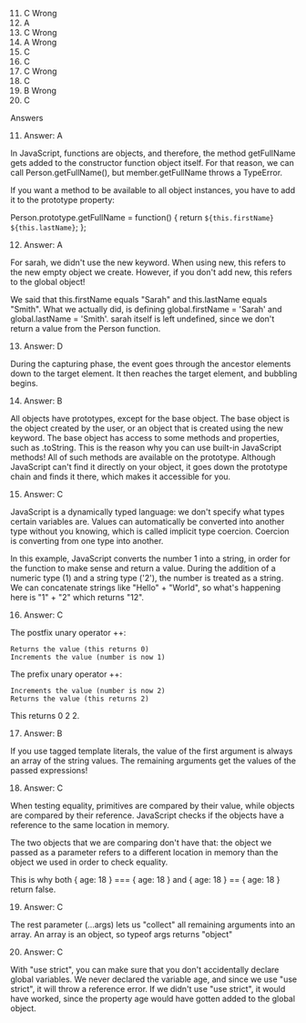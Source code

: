 11. C Wrong
12. A
13. C Wrong
14. A Wrong
15. C
16. C
17. C Wrong
18. C
19. B Wrong
20. C

Answers

11. Answer: A

In JavaScript, functions are objects, and therefore, the method getFullName gets added to the constructor function object itself. For that reason, we can call Person.getFullName(), but member.getFullName throws a TypeError.

If you want a method to be available to all object instances, you have to add it to the prototype property:

Person.prototype.getFullName = function() {
return `${this.firstName} ${this.lastName}`;
};

12. Answer: A

For sarah, we didn't use the new keyword. When using new, this refers to the new empty object we create. However, if you don't add new, this refers to the global object!

We said that this.firstName equals "Sarah" and this.lastName equals "Smith". What we actually did, is defining global.firstName = 'Sarah' and global.lastName = 'Smith'. sarah itself is left undefined, since we don't return a value from the Person function.

13. Answer: D

During the capturing phase, the event goes through the ancestor elements down to the target element. It then reaches the target element, and bubbling begins.

14. Answer: B

All objects have prototypes, except for the base object. The base object is the object created by the user, or an object that is created using the new keyword. The base object has access to some methods and properties, such as .toString. This is the reason why you can use built-in JavaScript methods! All of such methods are available on the prototype. Although JavaScript can't find it directly on your object, it goes down the prototype chain and finds it there, which makes it accessible for you.

15. Answer: C

JavaScript is a dynamically typed language: we don't specify what types certain variables are. Values can automatically be converted into another type without you knowing, which is called implicit type coercion. Coercion is converting from one type into another.

In this example, JavaScript converts the number 1 into a string, in order for the function to make sense and return a value. During the addition of a numeric type (1) and a string type ('2'), the number is treated as a string. We can concatenate strings like "Hello" + "World", so what's happening here is "1" + "2" which returns "12".

16. Answer: C

The postfix unary operator ++:

    Returns the value (this returns 0)
    Increments the value (number is now 1)

The prefix unary operator ++:

    Increments the value (number is now 2)
    Returns the value (this returns 2)

This returns 0 2 2.

17. Answer: B

If you use tagged template literals, the value of the first argument is always an array of the string values. The remaining arguments get the values of the passed expressions!

18. Answer: C

When testing equality, primitives are compared by their value, while objects are compared by their reference. JavaScript checks if the objects have a reference to the same location in memory.

The two objects that we are comparing don't have that: the object we passed as a parameter refers to a different location in memory than the object we used in order to check equality.

This is why both { age: 18 } === { age: 18 } and { age: 18 } == { age: 18 } return false.

19. Answer: C

The rest parameter (...args) lets us "collect" all remaining arguments into an array. An array is an object, so typeof args returns "object"

20. Answer: C

With "use strict", you can make sure that you don't accidentally declare global variables. We never declared the variable age, and since we use "use strict", it will throw a reference error. If we didn't use "use strict", it would have worked, since the property age would have gotten added to the global object.
